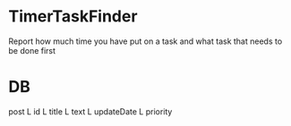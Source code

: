 # TimerTaskFinder
Report how much time you have put on a task and what task that needs to be done first

# DB
post
L id
L title
L text
L updateDate
L priority
